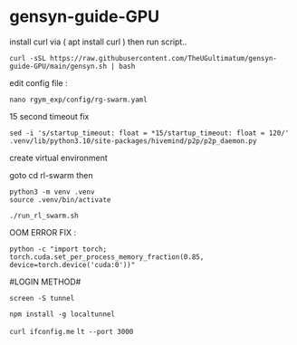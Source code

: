# gensyn-guide-GPU
install curl via ( apt install curl ) then run script..

```
curl -sSL https://raw.githubusercontent.com/TheUGultimatum/gensyn-guide-GPU/main/gensyn.sh | bash
```

edit config file :

```
nano rgym_exp/config/rg-swarm.yaml
```

15 second timeout fix

```
sed -i 's/startup_timeout: float = *15/startup_timeout: float = 120/' .venv/lib/python3.10/site-packages/hivemind/p2p/p2p_daemon.py
```
create virtual environment

goto cd rl-swarm then
```
python3 -m venv .venv
source .venv/bin/activate
```

```
./run_rl_swarm.sh
```


OOM ERROR FIX :

```
python -c "import torch; torch.cuda.set_per_process_memory_fraction(0.85, device=torch.device('cuda:0'))"
```

#LOGIN METHOD#

```screen -S tunnel```

```npm install -g localtunnel```

```curl ifconfig.me```
```lt --port 3000```

